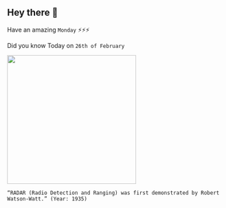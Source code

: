 ## Hey there 👋
Have an amazing `Monday` ⚡⚡⚡

Did you know Today on `26th of February`
 
 [<img src="https://thisdayintechhistory.com/wp-content/uploads/2011/02/798px-Watson_watt_02_fr-300x225.jpg" width="300" />](https://www.wired.com/2008/02/dayintech-0226/) 
 ```
“RADAR (Radio Detection and Ranging) was first demonstrated by Robert Watson-Watt.” (Year: 1935)
```
